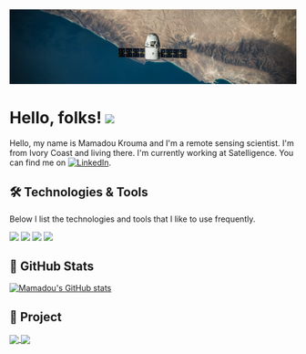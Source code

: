 <!-- ### Hi there 👋 -->
<img src="https://raw.githubusercontent.com/MKrouma/MKrouma/master/spacex2.jpeg" width="900px">

# Hello, folks! <img src="https://raw.githubusercontent.com/MartinHeinz/MartinHeinz/master/wave.gif" width="30px">
Hello, my name is Mamadou Krouma and I'm a remote sensing scientist. I'm from Ivory Coast and living there. I'm currently working at Satelligence. You can find me on [![LinkedIn][2.2]][2].

<!-- Icons -->
[2.2]: https://raw.githubusercontent.com/MartinHeinz/MartinHeinz/master/linkedin-3-16.png (LinkedIn icon without padding)
<!-- Links to your social media accounts -->
[2]: https://www.linkedin.com/in/mamadoukrouma


## 🛠 Technologies & Tools
Below I list the technologies and tools that I like to use frequently.

<!-- OS -->
![](https://img.shields.io/badge/OS-Mac,Linux,Windows-informational?style=flat&logo=OS&logoColor=white&color=2bbc8a)
![](https://img.shields.io/badge/Geospatial-GDAL,Geopandas,Rasterio,Xarray-informational?style=flat&logo=OS&logoColor=white&color=2bbc8a)
![](https://img.shields.io/badge/ML-Sklearn,MLFlow,Flask,Heroku-informational?style=flat&logo=OS&logoColor=white&color=2bbc8a)
![](https://img.shields.io/badge/BestPratices-VersionControl,DataVC,CI,UnitTest,VirtualEnv-informational?style=flat&logo=OS&logoColor=white&color=2bbc8a)


## 🌱 GitHub Stats
[![Mamadou's GitHub stats](https://github-readme-stats.vercel.app/api?username=MKrouma&theme=vue-dark&hide_border=true)](https://github.com/Mkrouma/github-readme-stats)


## 🔭 Project 
<a href="https://github.com/MKrouma/CHAR01-OH">
  <img align="center" src="https://github-readme-stats.vercel.app/api/pin/?username=MKrouma&repo=CHAR01-OH" />
</a>
<a href="https://github.com/MKrouma/Jedha_ML_PROD">
  <img align="center" src="https://github-readme-stats.vercel.app/api/pin/?username=MKrouma&repo=Jedha_ML_PROD" />
</a>


<!-- ![Mamadou's GitHub stats](https://github-readme-stats.vercel.app/api?username=MKrouma&theme=vue-dark&hide=contribs,prs) -->


<!-- 
<img align="center" src="https://github-readme-stats.vercel.app/api/top-langs/?username=Mkrouma&theme=vue-dark&hide=Python&theme=onedark" />

<a href="https://github.com/MKrouma/MKrouma">
  <img align="center" src="https://github-readme-stats.vercel.app/api/top-langs/?username=MKrouma&hide=Python&title_color=ffffff&text_color=c9cacc&icon_color=2bbc8a&bg_color=1d1f21&langs_count=1" />
</a> -->

<!--
**MKrouma/MKrouma** is a ✨ _special_ ✨ repository because its `README.md` (this file) appears on your GitHub profile.

Here are some ideas to get you started:

- 🔭 I’m currently working on ...
- 🌱 I’m currently learning ...
- 👯 I’m looking to collaborate on ...
- 🤔 I’m looking for help with ...
- 💬 Ask me about ...
- 📫 How to reach me: ...
- 😄 Pronouns: ...
- ⚡ Fun fact: ...
-->
